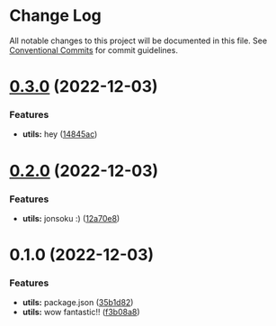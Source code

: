 # Change Log

All notable changes to this project will be documented in this file.
See [Conventional Commits](https://conventionalcommits.org) for commit guidelines.

# [0.3.0](https://github.com/jonsoku2/nx-publish-sample/compare/@myorg/utils@0.2.0...@myorg/utils@0.3.0) (2022-12-03)

### Features

- **utils:** hey ([14845ac](https://github.com/jonsoku2/nx-publish-sample/commit/14845aca676950feeeb8be6196b548c4095553ba))

# [0.2.0](https://github.com/jonsoku2/nx-publish-sample/compare/@myorg/utils@0.1.0...@myorg/utils@0.2.0) (2022-12-03)

### Features

- **utils:** jonsoku :) ([12a70e8](https://github.com/jonsoku2/nx-publish-sample/commit/12a70e8270ee15d954828815d4af7b6ef574208f))

# 0.1.0 (2022-12-03)

### Features

- **utils:** package.json ([35b1d82](https://github.com/jonsoku2/nx-publish-sample/commit/35b1d829188bf8ec5eb480f294afd9a6b5c584da))
- **utils:** wow fantastic!! ([f3b08a8](https://github.com/jonsoku2/nx-publish-sample/commit/f3b08a8d218df536b41928a54807756ea8d9a9ef))
